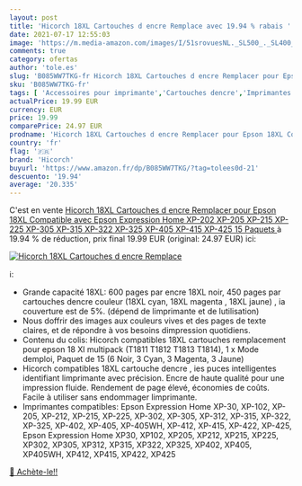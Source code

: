 ```yaml
---
layout: post
title: 'Hicorch 18XL Cartouches d encre Remplace avec 19.94 % rabais '
date: 2021-07-17 12:55:03
image: 'https://m.media-amazon.com/images/I/51srovuesNL._SL500_._SL400_.jpg'
comments: true
category: ofertas
author: 'tole.es'
slug: 'B085WW7TKG-fr Hicorch 18XL Cartouches d encre Remplacer pour Epson 18XL...'
sku: 'B085WW7TKG-fr'
tags: [ 'Accessoires pour imprimante','Cartouches dencre','Imprimantes et accessoires','Informatique','hicorch', ]
actualPrice: 19.99 EUR
currency: EUR
price: 19.99
comparePrice: 24.97 EUR
prodname: 'Hicorch 18XL Cartouches d encre Remplacer pour Epson 18XL Compatible avec Epson Expression Home XP-202 XP-205 XP-215 XP-225 XP-305 XP-315 XP-322 XP-325 XP-405 XP-415 XP-425  15 Paquets '
country: 'fr'
flag: '🇫🇷'
brand: 'Hicorch'
buyurl: 'https://www.amazon.fr/dp/B085WW7TKG/?tag=tolees0d-21'
descuento: '19.94'
average: '20.335'
---
```


C'est en vente [Hicorch 18XL Cartouches d encre Remplacer pour Epson 18XL Compatible avec Epson Expression Home XP-202 XP-205 XP-215 XP-225 XP-305 XP-315 XP-322 XP-325 XP-405 XP-415 XP-425  15 Paquets ](https://www.amazon.fr/dp/B085WW7TKG/?tag=tolees0d-21)  à  19.94 % de réduction, prix final  19.99 EUR (original: 24.97 EUR) ici:

[![Hicorch 18XL Cartouches d encre Remplace](https://m.media-amazon.com/images/I/51srovuesNL._SL500_._SL400_.jpg)](https://www.amazon.fr/dp/B085WW7TKG/?tag=tolees0d-21)

ℹ️:

- Grande capacité 18XL: 600 pages par encre 18XL noir, 450 pages par cartouches dencre couleur (18XL cyan, 18XL magenta , 18XL jaune) , ia couverture est de 5%. (dépend de limprimante et de lutilisation)
- Nous doffrir des images aux couleurs vives et des pages de texte claires, et de répondre à vos besoins dimpression quotidiens.
- Contenu du colis: Hicorch compatibles 18XL cartouches remplacement pour epson 18 Xl multipack (T1811 T1812 T1813 T1814), 1 x Mode demploi, Paquet de 15 (6 Noir, 3 Cyan, 3 Magenta, 3 Jaune)
- Hicorch compatibles 18XL cartouche dencre , ies puces intelligentes identifiant limprimante avec précision. Encre de haute qualité pour une impression fluide. Rendement de page élevé, économies de coûts. Facile à utiliser sans endommager limprimante.
- Imprimantes compatibles: Epson Expression Home XP-30, XP-102, XP-205, XP-212, XP-215, XP-225, XP-302, XP-305, XP-312, XP-315, XP-322, XP-325, XP-402, XP-405, XP-405WH, XP-412, XP-415, XP-422, XP-425, Epson Expression Home XP30, XP102, XP205, XP212, XP215, XP225, XP302, XP305, XP312, XP315, XP322, XP325, XP402, XP405, XP405WH, XP412, XP415, XP422, XP425

[🛒 Achète-le!!](https://www.amazon.fr/dp/B085WW7TKG/?tag=tolees0d-21)

